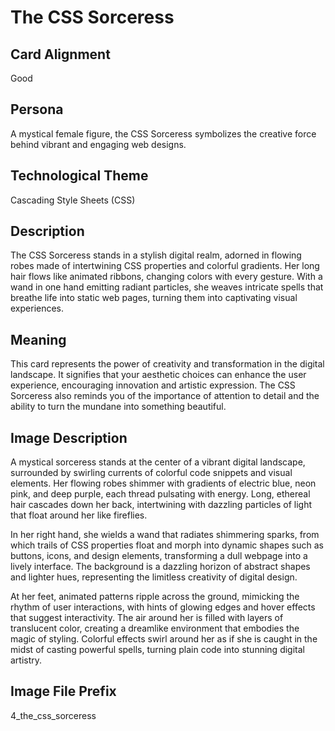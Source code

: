 # The CSS Sorceress

## Card Alignment
Good

## Persona
A mystical female figure, the CSS Sorceress symbolizes the creative force behind vibrant and engaging web designs.

## Technological Theme
Cascading Style Sheets (CSS)

## Description
The CSS Sorceress stands in a stylish digital realm, adorned in flowing robes made of intertwining CSS properties and colorful gradients. Her long hair flows like animated ribbons, changing colors with every gesture. With a wand in one hand emitting radiant particles, she weaves intricate spells that breathe life into static web pages, turning them into captivating visual experiences.

## Meaning
This card represents the power of creativity and transformation in the digital landscape. It signifies that your aesthetic choices can enhance the user experience, encouraging innovation and artistic expression. The CSS Sorceress also reminds you of the importance of attention to detail and the ability to turn the mundane into something beautiful.

## Image Description
A mystical sorceress stands at the center of a vibrant digital landscape, surrounded by swirling currents of colorful code snippets and visual elements. Her flowing robes shimmer with gradients of electric blue, neon pink, and deep purple, each thread pulsating with energy. Long, ethereal hair cascades down her back, intertwining with dazzling particles of light that float around her like fireflies.

In her right hand, she wields a wand that radiates shimmering sparks, from which trails of CSS properties float and morph into dynamic shapes such as buttons, icons, and design elements, transforming a dull webpage into a lively interface. The background is a dazzling horizon of abstract shapes and lighter hues, representing the limitless creativity of digital design.

At her feet, animated patterns ripple across the ground, mimicking the rhythm of user interactions, with hints of glowing edges and hover effects that suggest interactivity. The air around her is filled with layers of translucent color, creating a dreamlike environment that embodies the magic of styling. Colorful effects swirl around her as if she is caught in the midst of casting powerful spells, turning plain code into stunning digital artistry.

## Image File Prefix
4_the_css_sorceress